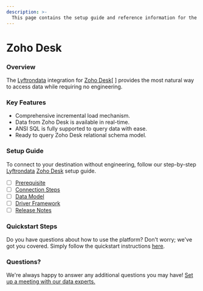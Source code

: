 ```yaml
---
description: >-
  This page contains the setup guide and reference information for the Zoho Desk source connector.
---
```


# Zoho Desk

### Overview

The [Lyftrondata](https://www.lyftrondata.com/) integration for [Zoho Desk](None/)[ ] provides the most natural way to access data while requiring no engineering.

### Key Features

* Comprehensive incremental load mechanism.
* Data from Zoho Desk is available in real-time.&#x20;
* ANSI SQL is fully supported to query data with ease.
* Ready to query Zoho Desk relational schema model.

### Setup Guide

To connect to your destination without engineering, follow our step-by-step [Lyftrondata](https://www.lyftrondata.com/)  [Zoho Desk](None) setup guide.

* [ ] [Prerequisite](../../business-analytics/zoho-desk/prerequisite.md)
* [ ] [Connection Steps](../../business-analytics/zoho-desk/connection-steps.md)
* [ ] [Data Model](../../business-analytics/zoho-desk/data-model/)
* [ ] [Driver Framework](../../business-analytics/zoho-desk/driver-framework/)
* [ ] [Release Notes](../../business-analytics/zoho-desk/release-notes.md)

### Quickstart Steps

Do you have questions about how to use the platform? Don't worry; we've got you covered. Simply follow the quickstart instructions [here](../../../business-analytics/zoho-desk/quickstart-steps.md).

### Questions? <a href="#questions" id="questions"></a>

We're always happy to answer any additional questions you may have! [Set up a meeting with our data experts.](https://www.lyftrondata.com/book-a-meeting/)

